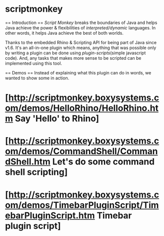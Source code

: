 scriptmonkey
============

== Introduction ==
*Script Monkey* breaks the boundaries of Java and helps Java achieve the power & flexibilities of *interpreted/dynamic* languages. In other words, it helps Java achieve the best of both worlds.

Thanks to the embedded Rhino & Scripting API for being part of Java since v1.6. It's an all-in-one plugin which means, anything that was possible only by writing a plugin can be done using _plugin-scripts_(simple javascript code). And, any tasks that makes more sense to be scripted can be implemented using this tool.

== Demos ==
Instead of explaining what this plugin can do in words, we wanted to show some in action. 
  # [http://scriptmonkey.boxysystems.com/demos/HelloRhino/HelloRhino.htm Say 'Hello' to Rhino]
  # [http://scriptmonkey.boxysystems.com/demos/CommandShell/CommandShell.htm Let's do some command shell scripting]
  # [http://scriptmonkey.boxysystems.com/demos/TimebarPluginScript/TimebarPluginScript.htm Timebar plugin script]
